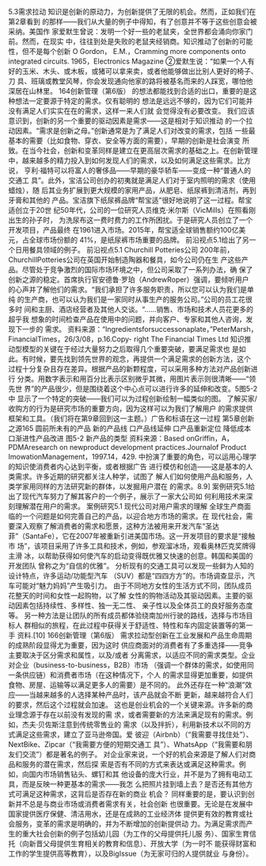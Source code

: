 5.3需求拉动
知识是创新的原动力，为创新提供了无限的机会。然而，正如我们在第2章看到
的那样——我们从大量的例子中得知，有了创意并不等于这些创意会被采纳。美国作
家爱默生曾说：发明一个好一些的老鼠夹，全世界都会涌向你家门前。然而，在现实
中，往往到处是失败的老鼠夹经销商。知识推动了创新的可能性，但不是每个创新
O Gordon， E.M.，Cramming more components onto integrated circuits. 1965，Electronics Magazine
②爱默生说：“如果一个人有好的玉米、木头、或木板，或猪可以拿来卖，或者他能够做出比别人更好的椅子、刀
具、班璃或教堂风琴，你会发现通向他家的路将被基名而来的人踩宽，哪怕他深居在山林里。
164创新管理（第6版）
的想法都能找到合适的出口，重要的是这种想法一定要源于特定的需求。仅有聪明的
想法是远远不够的，因为它们可能并没有满足人们实实在在的需求，这样一来人们就
会觉得没有必要改变。
我们应该意识到，创新的另一个重要的驱动因素是需求——这是相对于知识推动
的一个拉动因素。“需求是创新之母。”创新通常是为了满足人们对改变的需求，包括
一些最基本的需要（比如食物、穿衣、安全等方面的需要），早期的创新是社会演变
所致。在当今社会，创新和变革同样是建立在更高层次需求的基础之上。在创新管理
中，越来越多的精力投入到如何发现人们的需求，以及如何满足这些需求。比方说，
亨利·福特可以将富人的奢侈品——早期的豪华轿车——变成一种“普通人的交通工
具”。此外，宝洁公司创办的初夷就是满足人们对于室内照明的需求（使用蜡烛），随
后其业务扩展到更大规模的家用产品，从肥皂、纸尿裤到清洁剂，再到牙膏和其他的
产品。宝洁旗下纸尿裤品牌“帮宝适”很好地说明了这一过程。帮宝适创立于20世
纪50年代，公司的一位研究人员维克·米尔斯（VicMills）在照看刚出生的孙子时，
为洗尿布这一费时费力的工作所困扰。于是研究人员创立了一个开发项目，产品最终
在1961进入市场。2015年，帮宝适全球销售额约100亿美元，占全球市场份额的
41%，是纸尿裤市场重要的品牌。
前沿视点5.1给出了另一个日用餐具领域的例子。
前沿视点5.1
Churchill Potteries公司
200年前，ChurchillPotteries公司在英国开始制造陶器和餐具，如今公司仍在生
产这些产品。尽管处于竞争激烈的国际市场环境之中，但公司采取了一系列办法，确
保了创新之源的稳定。首席执行官安德鲁·罗珀（AndrewRoper）强调，要倾听用户
的心声并了解他们的需求。“我们承担了许多服务职责，所以您可以认为我们是单纯
的生产商，也可以认为我们是一家同时从事生产的服务公司。”公司的员工花很多时
间和主厨、酒店经营者及其他人交谈。“......销售、市场和技术人员花更多的超乎我
想象的时间检查产品在使用中的问题，并向客户、专家和其他人咨询，发现下一步的
需求。
资料来源：“Ingredientsforsuccessonaplate，”PeterMarsh，FinancialTimes，26/3/08，p.16.Copy-
right The Financial Times Ltd
知识推动型模型的关键在于经过大量努力之后取得几个重要突破，要满足需求也
是如此。有时候，要先找到领先世界的观念，再提供一个满足需求的创新方法，这个
过程十分复杂且存在差异。根据产品的新颗程度，可以采用多种方法对产品创新进行
分类。用数字表示和用百分比表示区别微乎其微，用图片表示则很清晰——“领先世
界”的产品很少，但是围绕着这个中心点可以进行许多的延伸和改变。5图5-2中
显示了一个特定的突破——我们可以为过程创新绘制一幅类似的图。
了解买家/收购方的行为是研究市场的重要方向，因为这样可以为我们了解用户
的需求提供框架和工具。（我们将在第9章回到这一主题。）广告和标语在这一过程
第5章创新之源165
圆前所未有的产品
新的产品线
口产品线延伸
口产品重新定位
降低成本
口渐进性产品改进
图5-2
新产品的类型
资料来源：Based onGriffin，A，PDMAresearch on newproduct development practices.Journalof
Product ImowationManagement，1997.14，429.
中扮演了重要的角色，可以运用心理学的知识使消费者内心达到平衡，或者根据广告
进行模仿和创造——这是基本的人类需求。许多近期的研究都关注人种学，试图了
解人们如何使用产品和服务，人类学家用同样的方法研究新的群体，以发掘用户潜在
的需求。8.9]
案例研究5.1给出了现代汽车努力了解其客户的一个例子，展示了一家大公司如
何利用技术来深刻理解潜在用户的需求。
案例研究5.1
现代公司对用户需求的理解
全球生产商面临的一个问题是如何完善自己的产品，以迎合地方市场的需求。在
现代社会，需要深入观察了解消费者的需求和愿景，这种方法被用来开发汽车“圣达
菲”（SantaFe），它在2007年被重新引进美国市场。这一开发项目的要求是“接触市
场”，该项目采用了许多工具和技术，例如，参观溜冰场，观看奥林匹克奖牌得主滑
冰，以帮助获得如何使汽车的启动变得既优雅又快速的创意。韩国和美国的开发团队
曾称之为“自信的优雅”。
分析现有的交通工具可以发现一些鲜为人知的设计特点，许多运动/功能型汽车
（SUV）都是“四四方方”的。市场调查显示，汽车可能对“魅力妈妈”产生吸引力。
由于不同地方女性的生活方式不同，团队成员花整天的时间和女性一起购物，以了解
女性的购物活动及其驱动因素。主要的驱动因素包括持续性、多样性、独一无二性、
亲子性以及全体员工的良好服务态度等。
另一种方法是让团队的所有成员都体验绕南加州行驶的路线，选择与市场目标人
群相似的旅程，在此过程中获得关于舒适性、特性和车内固定装置等的第一手
资料.[10]
166创新管理（第6版）
需求拉动型创新在工业发展和产品生命周期的成熟阶段显得尤为重要，因为这时
供应商面对的消费者有了多重选择——竞争主要取决于区分需求和属性，以及/或者
分离需求，以适应不同的需求类型。企业对企业（business-to-business，B2B）市场
（强调一个群体的需求，如使用同一条供应链）和消费者市场（在这种情况下，个人
的需求显得更加重要，如提供食物、房屋、运输等以满足更多人的需要）是不同的。
此外还存在一种“浪潮”效应——当越来越多的人选择某种产品时，该产品就会不断
更新，越来越符合人们的要求，然后这个过程就会加速。
这也是创业机会的一个关键来源。许多新的商业理念源于存在以前没有发现的需
求，或者需要新的方法来满足现有的需求。例如，杰夫·贝佐斯注意到传统零售业的
需求（以及拌折），利用新技术以不同的方式满足这些需求，建立了亚马逊帝国。爱
彼迎（Airbnb）（“我需要寻找住处”）、NextBike、Zipcar（“我需要方便的短期交通工
具”）、WhatsApp（“我需要和朋友们交流”）都是著名的例子。
对企业家来说，一个好的机会来源是了解人们对商品和服务的潜在需求，然后探
索是否有不同的方式来表达或满足这种需求。例如，向国内市场销售钻头、螺钉和其
他设备的庞大行业，并不是为了拥有电动工具，而是反映一种更基本的需求——我怎
么把照片挂到墙上去？是否还有其他方式可满足这种需求，这背后是否存在新的商业
机会？
同样重要的是，要认识到创新并不总是与商业市场或消费者需求有关，社会创新
也很重要。无论是在发展中国家提供医疗保健、清洁用水，还是在成熟的工业经济体
提供更有效的教育或社会服务，变革的需求是明确的，并为不断增加的创新提供动
力。为满足需求而产生的重大社会创新的例子包括幼儿园（为工作的父母提供托儿服
务）、国家生育信托（向新晋父母提供生育相关的教育和信息）、开放大学（为一时不
能获得财富和工作的学生提供高等教育），以及BigIssue（为无家可归的人提供就业
与身份）。
